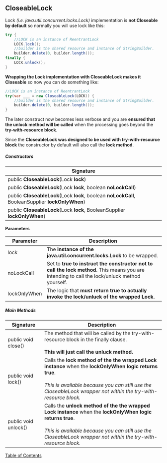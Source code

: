 ##  CloseableLock
Lock *(i.e. java.util.concurrent.locks.Lock)* implementation is **not Closeable by default**  so normally you will use lock like this:

```java
try {
	//LOCK is an instance of ReentrantLock
    LOCK.lock();
    //builder is the shared resource and instance of StringBuilder.
    builder.delete(0, builder.length());
finally {
    LOCK.unlock();
}
```

**Wrapping the Lock implementation with CloseableLock makes it Closeable** so now you can do something like:

```java
//LOCK is an instance of ReentrantLock
try(var ___ = new CloseableLock(LOCK)) {
    //builder is the shared resource and instance of StringBuilder.
    builder.delete(0, builder.length());
}
```

The later construct now becomes less verbose and you are **ensured that the unlock method will be called** when the processing goes beyond the **try-with-resource block**.

Since the **CloseableLock was designed to be used with try-with-resource block** the constructor by default will also call the **lock method**.

##### Constructors

| Signature |
|---------|
| public **CloseableLock**(Lock **lock**) |
| public **CloseableLock**(Lock **lock**, boolean **noLockCall**) |
| public **CloseableLock**(Lock **lock**, boolean **noLockCall**, BooleanSupplier **lockOnlyWhen**) |
| public **CloseableLock**(Lock **lock**, BooleanSupplier **lockOnlyWhen**) |

**Parameters**

| Parameter | Description                               |
| --------- | ----------------------------------------- |
| lock | The **instance of the java.util.concurrent.locks.Lock** to be wrapped. |
| noLockCall | Set to **true to instruct the constructor not to call the lock method**. This means you are intending to call the lock/unluck method yourself. |
| lockOnlyWhen | The logic that **must return true to actually invoke the lock/unluck of the wrapped Lock**. |

##### Main Methods

| Signature | Description |
|--------|--------|
| public void close() | The method that will be called by the try-with-resource block in the finally clause. <br /><br />**This will just call the unluck method.** |
| public void lock() | Calls the **lock method of the the wrapped Lock instance** when the **lockOnlyWhen logic returns true**. <br /><br />*This is available because you can still use the CloseableLock wrapper not within the try-with-resource block.* |
| public void unlock() | Calls the **unlock method of the the wrapped Lock instance** when the **lockOnlyWhen logic returns true**.<br /><br />*This is available because you can still use the CloseableLock wrapper not within the try-with-resource block.* |

[Table of Contents](USER_GUIDE_TOC.md)
